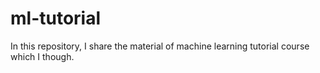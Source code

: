 # ml-tutorial
In this repository, I share the material of machine learning tutorial course which I though.
